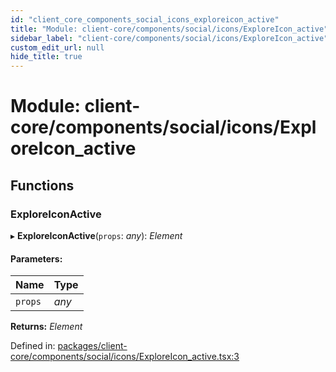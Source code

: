```yaml
---
id: "client_core_components_social_icons_exploreicon_active"
title: "Module: client-core/components/social/icons/ExploreIcon_active"
sidebar_label: "client-core/components/social/icons/ExploreIcon_active"
custom_edit_url: null
hide_title: true
---
```


# Module: client-core/components/social/icons/ExploreIcon\_active

## Functions

### ExploreIconActive

▸ **ExploreIconActive**(`props`: *any*): *Element*

#### Parameters:

Name | Type |
:------ | :------ |
`props` | *any* |

**Returns:** *Element*

Defined in: [packages/client-core/components/social/icons/ExploreIcon_active.tsx:3](https://github.com/xr3ngine/xr3ngine/blob/5a0f83ed8/packages/client-core/components/social/icons/ExploreIcon_active.tsx#L3)
